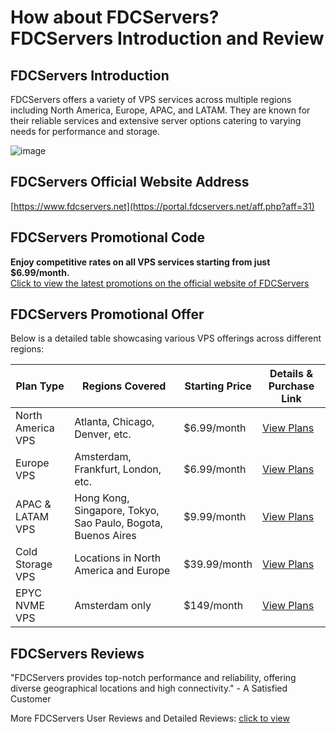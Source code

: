 # How about FDCServers? FDCServers Introduction and Review

## FDCServers Introduction
FDCServers offers a variety of VPS services across multiple regions including North America, Europe, APAC, and LATAM. They are known for their reliable services and extensive server options catering to varying needs for performance and storage.

![image](https://github.com/ybeibei52/FDCServers/assets/169506491/0d2b256f-dded-43c3-811f-cee76e917f49)

## FDCServers Official Website Address
[https://www.fdcservers.net](https://portal.fdcservers.net/aff.php?aff=31)

## FDCServers Promotional Code
**Enjoy competitive rates on all VPS services starting from just $6.99/month.**  
[Click to view the latest promotions on the official website of FDCServers](https://portal.fdcservers.net/aff.php?aff=31)

## FDCServers Promotional Offer
Below is a detailed table showcasing various VPS offerings across different regions:

| Plan Type          | Regions Covered                                                 | Starting Price | Details & Purchase Link                                                 |
|--------------------|-----------------------------------------------------------------|----------------|------------------------------------------------------------------------|
| North America VPS  | Atlanta, Chicago, Denver, etc.                                  | $6.99/month    | [View Plans](https://portal.fdcservers.net/aff.php?aff=31)   |
| Europe VPS         | Amsterdam, Frankfurt, London, etc.                              | $6.99/month    | [View Plans](https://portal.fdcservers.net/aff.php?aff=31)   |
| APAC & LATAM VPS   | Hong Kong, Singapore, Tokyo, Sao Paulo, Bogota, Buenos Aires     | $9.99/month    | [View Plans](https://portal.fdcservers.net/aff.php?aff=31)                 |
| Cold Storage VPS   | Locations in North America and Europe                           | $39.99/month   | [View Plans](https://portal.fdcservers.net/aff.php?aff=31)               |
| EPYC NVME VPS      | Amsterdam only                                                  | $149/month     | [View Plans](https://portal.fdcservers.net/aff.php?aff=31)                  |

## FDCServers Reviews
"FDCServers provides top-notch performance and reliability, offering diverse geographical locations and high connectivity." - A Satisfied Customer

More FDCServers User Reviews and Detailed Reviews: [click to view](https://portal.fdcservers.net/aff.php?aff=31)
